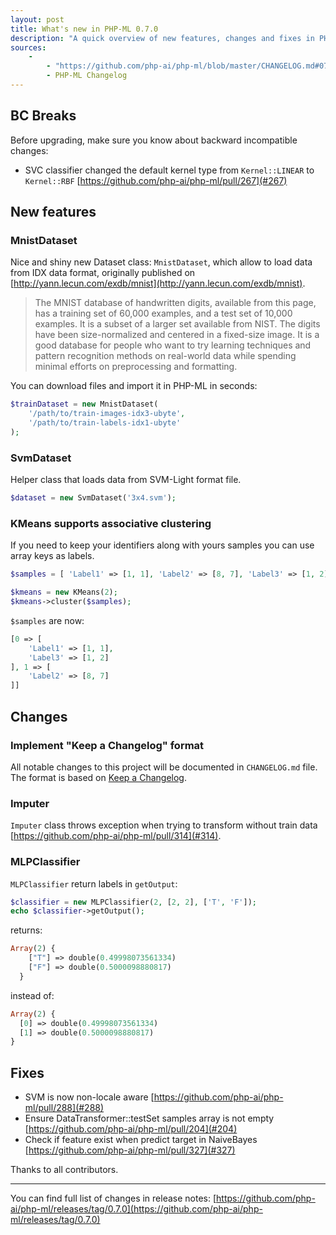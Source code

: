 ```yaml
---
layout: post
title: What's new in PHP-ML 0.7.0
description: "A quick overview of new features, changes and fixes in PHP-ML 0.7.0 version"
sources:
	-
		- "https://github.com/php-ai/php-ml/blob/master/CHANGELOG.md#070---2018-11-07"
		- PHP-ML Changelog
---
```

## BC Breaks

Before upgrading, make sure you know about backward incompatible changes:
- SVC classifier changed the default kernel type from `Kernel::LINEAR` to `Kernel::RBF` [https://github.com/php-ai/php-ml/pull/267](#267)

## New features

### MnistDataset

Nice and shiny new Dataset class: `MnistDataset`, which allow to load data from IDX data format, originally published on [http://yann.lecun.com/exdb/mnist](http://yann.lecun.com/exdb/mnist).
> The MNIST database of handwritten digits, available from this page, has a training set of 60,000 examples, and a test set of 10,000 examples. It is a subset of a larger set available from NIST. The digits have been size-normalized and centered in a fixed-size image.
  It is a good database for people who want to try learning techniques and pattern recognition methods on real-world data while spending minimal efforts on preprocessing and formatting.

You can download files and import it in PHP-ML in seconds:

```php
$trainDataset = new MnistDataset(
    '/path/to/train-images-idx3-ubyte', 
    '/path/to/train-labels-idx1-ubyte'
);
```

### SvmDataset

Helper class that loads data from SVM-Light format file.

```php
$dataset = new SvmDataset('3x4.svm');
```

### KMeans supports associative clustering

If you need to keep your identifiers along with yours samples you can use array keys as labels.

```php
$samples = [ 'Label1' => [1, 1], 'Label2' => [8, 7], 'Label3' => [1, 2]];

$kmeans = new KMeans(2);
$kmeans->cluster($samples);
```
`$samples` are now:
```php
[0 => [
    'Label1' => [1, 1],
    'Label3' => [1, 2]
], 1 => [
    'Label2' => [8, 7]
]]
```


## Changes

### Implement "Keep a Changelog" format

All notable changes to this project will be documented in `CHANGELOG.md` file. The format is based on [Keep a Changelog](https://keepachangelog.com/en/1.0.0/).

### Imputer

`Imputer` class throws exception when trying to transform without train data [https://github.com/php-ai/php-ml/pull/314](#314).

### MLPClassifier

`MLPClassifier` return labels in `getOutput`:

```php
$classifier = new MLPClassifier(2, [2, 2], ['T', 'F']);
echo $classifier->getOutput();
```
returns:
```php
Array(2) {
    ["T"] => double(0.49998073561334)
    ["F"] => double(0.5000098880817)
  }
```
instead of:
```php
Array(2) {
  [0] => double(0.49998073561334)
  [1] => double(0.5000098880817)
}
```

## Fixes

- SVM is now non-locale aware [https://github.com/php-ai/php-ml/pull/288](#288)
- Ensure DataTransformer::testSet samples array is not empty [https://github.com/php-ai/php-ml/pull/204](#204)
- Check if feature exist when predict target in NaiveBayes [https://github.com/php-ai/php-ml/pull/327](#327)

Thanks to all contributors.

---

You can find full list of changes in release notes: [https://github.com/php-ai/php-ml/releases/tag/0.7.0](https://github.com/php-ai/php-ml/releases/tag/0.7.0)
